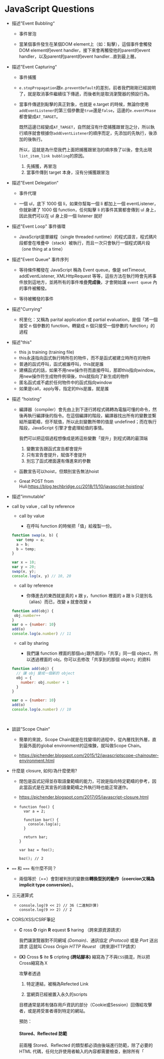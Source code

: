 # JavaScript Questions

- 描述”Event Bubbling“
  
  - 事件冒泡
  
  - 當某個事件發生在某個DOM element上（如：點擊），這個事件會觸發DOM element的event handler，接下來會再觸發他的parent的event handler，以及parent的parent的event handler…直到最上層。

- 描述”Event Capturing“
  
  - 事件捕獲
  
  - `e.stopPropagation`跟`e.preventDefault`的差別，前者我們剛剛已經說明了，就是取消事件繼續往下傳遞，而後者則是取消瀏覽器的預設行為。
  
  - 當事件傳遞到點擊的真正對象，也就是 e.target 的時候，無論你使用`addEventListener`的第三個參數是`true`還是`false`，這邊的`e.eventPhase`都會變成`AT_TARGET`。
    
    既然這邊已經變成`AT_TARGET`，自然就沒有什麼捕獲跟冒泡之分，所以執行順序就會根據你`addEventListener`的順序而定，先添加的先執行，後添加的後執行。
    
    所以，這就是為什麼我們上面把捕獲跟冒泡的順序換了以後，會先出現`list_item_link bubbling`的原因。
    
    1. 先捕獲，再冒泡
    2. 當事件傳到 target 本身，沒有分捕獲跟冒泡

- 描述”Event Delegation“
  
  - 事件代理
  
  - 一個 ul，底下 1000 個 li，如果你幫每一個 li 都加上一個 eventListener，你就新建了 1000 個 function，任何點擊 li 的事件其實都會傳到 ul 身上，因此我們可以在 ul 身上掛一個 listener 就好

- 描述"Event Loop" 事件循環
  
  - JavaScript是單線程（single threaded runtime）的程式語言，程式碼片段都會在堆疊中（stack）被執行，而且一次只會執行一個程式碼片段（one thing at a time）

- 描述"Event Queue" 事件序列
  
  - 等待條件觸發在 JavaScript 稱為 Event queue，像是 setTimeout, addEventListener, XMLHttpRequest 等等，這些方法在執行時會先將事件放到這地方，並將所有的事件堆疊**完成後**，才會開始讓 `event queue` 內的事件被觸發。
  
  - 等待被觸發的事件

- 描述"Currying"
  
  - 柯里化：又稱為 parital application 或 partial evaluation，是個「將一個接受 n 個參數的 function，轉變成 n 個只接受一個參數的 function」的過程

- 描述"this"
  
  - this js training (training file)
  - this永遠指向函式執行時所在的物件，而不是函式被建立時所在的物件
  - 普通的函式呼叫，函式被誰呼叫，this就是誰
  - 建構函式的話，如果不用new操作符而直接呼叫，那即this指向window。用new操作符生成物件例項後，this就指向了新生成的物件
  - 匿名函式或不處於任何物件中的函式指向window
  - 如果是call，apply等，指定的this是誰，就是誰

- 描述 “hoisting”
  
  - 編譯器（compiler）會先由上到下逐行將程式碼轉為電腦可懂的命令，然後再執行編譯後的指令。在這個編譯的階段，編譯器找出所有的變數並繫結所屬範疇，但不賦值，所以此刻變數所帶的值是
     undefined；而在執行階段，JavaScript 引擎才會處理給值的事情。
    
    我們可以把這個過程想像成是將這些變數「提升」到程式碼的最頂端
    
    1. 變數宣告跟函式宣告都會提升
    2. 只有宣告會提升，賦值不會提升
    3. 別忘了函式裡面還有傳進來的參數
  
  - 函數宣告可以hoist，但類別宣告無法hoist
  
  - Great POST from Huli:https://blog.techbridge.cc/2018/11/10/javascript-hoisting/

- 描述”immutable“

- call by value , call by reference
  
  - call by value
    
    - 在呼叫 function 的時候把「值」給複製一份。
  
  ```js
  function swap(a, b) {
    var temp = a;
    a = b;
    b = temp;
  }
  
  var x = 10;
  var y = 20;
  swap(x, y);
  console.log(x, y) // 10, 20
  ```
  
  - call by reference
    
    - 你傳進去的東西就是真的 x 跟 y，function 裡面的 a 跟 b 只是別名（alias）而已，改變 a 就會改變 x
  
  ```js
  function add(obj) {
   obj.number++
  }
  var o = {number: 10}
  add(o)
  console.log(o.number) // 11
  ```
  
  - call by sharing
    
    - 我們讓 function 裡面的那個`obj`跟外面的`o`「共享」同一個 object，所以透過裡面的 obj，你可以去修改「共享到的那個 object」的資料
  
  ```js
  function add(obj) {
    // 讓 obj 變成一個新的 object
    obj = {
      number: obj.number + 1
    }
  }
  
  var o = {number: 10}
  add(o)
  console.log(o.number) // 10
  ```

    

- 談談”Scope Chain“
  
  - 簡單的來說，Scope Chain就是在找變項的過程中，從內層找到外層，直到最外面的global environment的這條鍊，就叫做Scope Chain。
  
  - https://pjchender.blogspot.com/2015/12/javascriptscope-chainouter-environment.html

- 什麼是 closure, 如何/為什麼使用?
  
  - 閉包是函式記得並存取語彙範疇的能力，可說是指向特定範疇的參考，因此當函式是在其宣告的語彙範疇之外執行時也能正常運作。
  
  - https://pjchender.blogspot.com/2017/05/javascript-closure.html
  
  - ```
    function foo() {
      var a = 2;
    
      function bar() {
        console.log(a);
      }
    
      return bar;
    }
    
    var baz = foo();
    
    baz(); // 2
    ```

- `==` 和 `===` 有什麼不同？
  
  - 兩個等於（==）會對被判別的變數做**轉換型別的動作（coercion又稱為implicit type conversion）**。

- 三元運算式
  
  - ```
    console.log(9 << 2) // 36 (二進制計算)
    console.log(9 >> 2) // 2
    ```

- CORS/XSS/CSRF筆記
  
  - **C** ross **O** rigin **R** equest **S** haring （跨來源資源請求）
    
    我們讓瀏覽器對不同網域 *(Domain)*、通訊協定 *(Protocol)* 或是 *Port* 送出請求
    這就叫 *Cross Origin HTTP Reuest* （跨來源HTTP請求）
  
  - **(X)** Cross **S** ite **S** cripting **(跨站腳本)** 縮寫為了不與`CSS`搞混，所以把Cross縮寫為Ｘ
    
    攻擊者透過
    
    1. 特定連結，被稱為Refected Link
    
    2. 當網頁已經被置入永久的scripts
    
    目標通常是將有儲存用戶資訊的部分（Cookie或Session）回傳給攻擊者，或是將受害者導到特定的網站。
    
    預防：
    
    #### Stored、Reflected 防範
    
    前兩種 Stored、Reflected 的類型都必須由後端進行防範，除了必要的 HTML 代碼，任何允許使用者輸入的內容都需要檢查，刪除所有「<script>」、「 onerror=」及其他任何可能執行代碼的字串。當瀏覽器解析時遇到右欄的文字內容，會認為是左欄的字元，但絕對不會當成代碼的部份，而是純粹的文字，所以顯示上還是會像左邊的字元。
    
    #### DOM-Based 防範
    
    其他兩種類型必須由後端來防範，而 DOM-Based 則必須由前端來防範，但基本上還是跟前面的原則相同。
    
    另外不同的一點就是應該選擇正確的方法、屬性來操作
     DOM，譬如前面的示範中會產生漏洞的主要原因是「 document.getElementById('show_name').innerHTML
     = name; 」中的「 innerHTML 」屬性，此屬性代表插入的內容是合法的 HTML 字串，所以字串會解析成 DOM 物件。
    
    此處的話應該使用「 innerText 」，使用此屬性插入字串時，會被保證作為純粹的文字，也就不可能被插入惡意代碼執行了。
  
  - **C** ross **S** ite **R** equest **F** orgery （跨站請求偽造）
    
    Ex. 如果我的網站([http://exampleMe.com](http://exampleMe.com)) 上有個按鈕，是刪除文章用，點擊時送出這樣的請求 `GET /delete/article/:article_id`。
    
    那麼如果在別的網站上 ([http://exampleB.com](http://exampleB.com)) 有個按鈕，`href` 為 `http://exampleMe.com/delete/article/:article_id`，這樣的話，只要能取得瀏覽器內的cookie或session資訊，就能在別的網站偽造同樣的請求，刪除我自己網站上的文章。預防：
    
    #### Server 的防禦：
    
    簡單來說就是：「我要怎麼擋掉從別的 domain 來的 request」
    
    #### 檢查 Referer：
    
     request 的 header 裡面會帶一個欄位叫做 referer，代表這個 request 是從哪個地方過來的，可以檢查這個欄位看是不是合法的 domain，不是的話直接 reject 掉即可
    
    加上圖形驗證碼、簡訊驗證碼等等：就跟網路銀行轉帳的時候一樣，都會要你收簡訊驗證碼，多了這一道檢查就可以確保不會被 CSRF 攻擊
    
    #### CSRF token：
    
    要防止 CSRF 攻擊，我們其實只要確保有些資訊「只有使用者知道」即可。那該怎麼做呢？
    
    我們在 form 裡面加上一個 hidden 的欄位，叫做`csrftoken`，這裡面填的值由 server 隨機產生，並且存在 server 的 session 中
    
    #### browser 本身的防禦：
    
    成立 CSRF，是因為瀏覽器的機制所導致的，有沒有可能從瀏覽器方面下手，來解決這個問題呢？
    
    有！而且已經有了。而且啟用的方法非常非常簡單。
    
    Google 在 Chrome 51 版的時候正式加入了這個功能：[SameSite cookie](https://www.chromestatus.com/feature/4672634709082112)，對詳細運行原理有興趣的可參考：[draft-west-first-party-cookies-07](https://tools.ietf.org/html/draft-west-first-party-cookies-07)。

- 有使用過HTTP/2的經驗嗎？
  
  - 只需要單一網路連線（Single TCP connection），就可以連接網站伺服器，下載所有需要的資源。大大節省 HTTP/1.1 需要一直建立多個網路連線時的啟動時間浪費。
  
  - 連線多工（Multiplexing），在單一網路連線上，就可以同時傳輸多個 HTTP Request 和 Response，併發請求 ，CSS/JS/Images 等等資源。它的原理是將 Requests/Responses 都拆碎成小 frames 進行傳輸，而這些 frames 是可以交錯的，因此檔案再多也不怕，不會發生佔用網路連線（TCP connection）的情況。這就是為什麼在圖檔多的情況下，HTTP/2 特別有優勢。
  
  - 優先權設計([Prioritization](https://nghttp2.org/blog/2014/04/27/how-dependency-based-prioritization-works/))，伺服器可以決定例如 CSS 或 JavaScript 檔案，哪些要優先傳送。
  
  - Header 壓縮，在 HTTP/1.1 的 Headers 其實是沒有壓縮的，大小佔了約 200 bytes 到 2KB 不等，而且同一瀏覽器的每個 Requests 其實絕大部份的 Headers 都是重複的。HTTP/2 用了 [HPACK](https://http2.github.io/http2-spec/compression.html) 壓縮技術，大大減少每次都要重複傳輸一樣的 Headers。
  
  - Binary 二進位的封包結構設計，對伺服器和瀏覽器來說，可以更快的解析這些資料。冷知識：在 HTTP/1.1 定義了[四種解析訊息的方式](https://www.w3.org/Protocols/rfc2616/rfc2616-sec4.html#sec4.4)，在 HTTP/2 只需要一種。
  
  - 伺服器主動推送資源（Server Push），允許伺服器除了 HTML 之外，連同需要的 CSS/JavaScript/Images 檔案，主動推到瀏覽器的快取之中。不過，這個功能比較有爭議，一來他需要 Web 開發者額外描述有哪些檔案需要隨著 HTML 一起推送給瀏覽器，不是 Web 伺服器升級 HTTP/2 就自動會有。二來它不管瀏覽器是不是已經有快取這個資源，都會推送而造成頻寬浪費。因此實務上筆者認為可以改用瀏覽器的 [Prefetch](https://css-tricks.com/prefetching-preloading-prebrowsing/) 功能，讓客戶端的瀏覽器自己處理即可。
  
  - 合併圖片([Image Sprites](https://css-tricks.com/css-sprites/))，為了減少瀏覽器發送 Requests 的數量，就把很多小圖(例如Icon)合併成一張大圖下載，然後透過 CSS 樣式去切出其中一個小圖。這一招用起來其實很麻煩，因為每次新增小圖或修改，整張大圖都要重新產生過。
  
  - 合併 CSS 和 JavaScript 檔案，也是為了減少瀏覽器發送 Requests 的數量。但是開發的時候一定會拆成不同檔案才比較好維護，而最後佈署到伺服器時，需要額外去進行把檔案合併的動作。
  
  - 內插 CSS、JavaScript 或圖片，也是為了減少瀏覽器發送 Requests 的數量，就把原本應該獨立的檔案，直接內插到 HTML 裡面。圖片會用 Base64 編碼成純文字後置入。但這招會破壞瀏覽器快取機制，本來是可以單獨快取這些靜態資源的，內插後反而沒有快取了，而且圖片實際大小會變大浪費頻寬。
  
  - Domain 切分（Domain Sharding），瀏覽器針對同一個網址只能開六個網路連線，為了突破這個限制，網站者可能會拆多個子網域，用不同網址來下載圖片。另外也因為拆分不同 Domain 的關係，可以讓瀏覽器的 Cookie 不會送到這些次要網域，減少一點頻寬浪費。

- Asynchronous Programming
  
  - 同步Synchronous 簡意：一次執行一行程式
  
  - 非同步Asynchronous 簡意：同時執行
  
  - simple callback programing
    
    - https://codepen.io/Tim-chao/pen/BaNLNwQ
  
  - simple Promise programing
    
    - https://codepen.io/Tim-chao/pen/GRJjpqE
  
  - simple Await programing
    
    - https://codepen.io/Tim-chao/pen/VwLKvGW

- Naming convention
  
  - CamelCase(駝峰式命名法, camelCase) , ex: schoolClass
  
  - Pascal Case(PascalCase), ex:SchoolClass
  
  - Snake Case(Snake_Case), ex:school_Class
  
  - Kebeb Case(Kebeb-Case), ex:school-class

- API 與 JSONP
  
  - 「Application Programming Interface」，中文翻作應用程式介面
  
  - XMLHttpRequest（XHR）物件的方式來存取伺服器端的資料，可以讓你直接經由指定的 URL 擷取資料卻不用刷新整個網頁
  
  - 瀏覽器因為安全性的考量，[同源政策](https://developer.mozilla.org/zh-TW/docs/Web/JavaScript/Same_origin_policy_for_JavaScript)，Same-origin policy
  
  - CORS 全名為 Cross-Origin Resource Sharing，跨來源資源共享
    
    - JavaScript 中透過 fetch 或 XMLHttpRequest 存取資源時，需要遵守 CORS (Cross-Origin Resource Sharing，跨來源資源共用)。瀏覽器在發送請求之前會先發送 preflight request (預檢請求)，確認伺服器端設定正確的 `Access-Control-Allow-Methods`、`Access-Control-Allow-Headers` 及 `Access-Control-Allow-Origin` 等 header，才會實際發送請求。使用 cookie 的情況下還需額外設定 `Access-Control-Allow-Credentials` header
  
  - JSONP
    
    - 其實有些東西是不受同源政策限制的，例如說`<script>`這個 Tag，我們不是常常引用 CDN 或是 Google Analytics 之類的第三方套件嗎？網址都是其他 Domain 的，但是卻能正常載入
    
    - JSONP 就是利用`<script>`的這個特性來達成跨來源請求的
    
    - 利用 JSONP，也可以存取跨來源的資料。但 JSONP 的缺點就是你要帶的那些參數永遠都只能用附加在網址上的方式（GET）帶過去，沒辦法用 POST。
      
      如果能用 CORS 的話，還是應該優先考慮 CORS。
    
    - 簡易版本 實作jsonp範例:
      
      ```html
      <script>
        var response = {
          data: 'test'
        };
      </script>
      <script>
        console.log(response);
      </script>
      ```
    
    - Api 範例 jsonp 
      
      ```html
      <script src="https://another-origin.com/api/games"></script>
      <script>
        console.log(response);
      </script>
      ```

- JS higher order function (高階函式)

- JS原型鍊練習(file training)
  
  - new 做了什麼？
  
  - prototype chain
  
  - prototype

- `apply`、`bind`、`call` 是什麼？
  
  - apply
    
    - **apply()** 方法會呼叫一個以 this 的代表值和一個陣列形式的值組
    
    - 語法：fun.apply(thisArg, [argsArray])
    
    - ```js
      var person = {
        firstName : 'Tim',
        lastName : 'Lin',
        getFullName : function(){
          var fullname = this.firstName + ' ' + this.lastName;
          return fullname;
        }
      }
      const logName = function(location1 , location2){
        console.log('logged: ' + this.getFullName());
        console.log('Arguments: ' + location1 + location2);
      }
      var arg = ['Taiwan' , 'Taipei'];
      logName.apply(person, arg);
      ```
  
  - bind
    
    - 會建立一個新函式。該函式被呼叫時，會將 `this` 關鍵字設為給定的參數，並在呼叫時，帶有提供之前，給定順序的參數
    
    - 語法：fun.bind(thisArg[, arg1[, arg2[, ...]]])
    
    - ```js
      this.x = 9; // global x
      var module = {
        x: 81,
        getX: function(){return this.x},
      }
      // console.log(module.x); // 81
      var retrieveX = module.getX;
      console.log(retrieveX()); // 9
      var newRetrieveX = retrieveX.bind(module);
      console.log(newRetrieveX()); // 81
      ```
  
  - call
    
    - 使用給定的`this`參數以及分別給定的參數來呼叫某個函數
    
    - 語法：fun.call(thisArg[, arg1[, arg2[, ...]]])
    
    - ```js
      function Product(name, price) {
        this.name = name;
        this.price = price;
      
        if (price < 0)
          throw RangeError('Cannot create product "' + name + '" with a negative price');
        return this;
      }
      
      function Food(name, price) {
        Product.call(this, name, price);
        this.category = 'food';
      }
      Food.prototype = new Product();
      
      function Toy(name, price) {
        Product.call(this, name, price);
        this.category = 'toy';
      }
      Toy.prototype = new Product();
      
      var cheese = new Food('feta', 5);
      var fun = new Toy('robot', 40);
      ```

- `null`、`undefined`和 `undeclared`變數之間有什麼差異？
  
  - null > 是一個空的物件引用。“沒有物件”，即該處不應該有值
  
  - undeclared > (未宣告) 變數在未宣告並使用的狀況下會得到，瀏覽器會報錯，JS執行會中斷
  
  - undefined > (未定義) 表示變數曾被宣告．但值未被定義

- 時間複雜度
  
  - 定義：完全地執行程式所需的計算機時間
  
  - 例子：
  
  - O(1)：演算法執行的步驟是固定的，無關輸入的值而改變
    
    不管 n 輸入多少，這個程式永遠只會執行一次
    
    ```js
    function(int n){
        print(n);
    }
    ```
  
  - O(n)：依據輸入的 n 的數量會跑 n 次
    
    ```js
    function(int n){
        for(i=0;i<n;i++){
            print(i);
        }
    }
    ```
  
  - O(2^n)：跑了n x (n - 1) = n^2 - n 次，但我們還是會記做O(n^2)
    
    ```js
    function(int n){
        for(i=0;i<n;i++){
            for(j=0;j<n-1;j++){
                print(i*j);
            }
        }
    }
    ```
    
    
    
